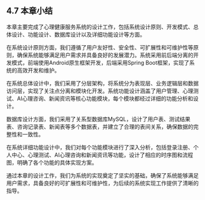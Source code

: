 ## 4.7 本章小结

本章主要完成了心理健康服务系统的设计工作，包括系统设计原则、开发模式、总体设计、功能设计、数据库设计以及详细功能设计等方面。

在系统设计原则方面，我们遵循了用户友好性、安全性、可扩展性和可维护性等原则，确保系统能够满足用户需求并具备良好的发展潜力。系统采用前后端分离的开发模式，前端使用Android原生框架开发，后端采用Spring Boot框架，实现了系统的高效开发和维护。

在系统总体设计中，我们采用了分层架构，将系统分为表现层、业务逻辑层和数据访问层，实现了关注点分离和模块化开发。系统功能设计涵盖了用户管理、心理测试、AI心理咨询、新闻资讯等核心功能模块，每个模块都经过详细的功能分析和设计。

数据库设计方面，我们采用了关系型数据库MySQL，设计了用户表、测试结果表、咨询记录表、新闻表等多个数据表，并建立了合理的表间关系，确保数据的完整性和一致性。

在系统详细功能设计中，我们对每个功能模块进行了深入分析，包括登录注册、个人中心、心理测试、AI心理咨询和新闻资讯等功能，设计了相应的时序图和流程图，明确了各个功能的具体实现方案。

通过本章的设计工作，我们为系统的实现奠定了坚实的基础，确保了系统能够满足用户需求，具备良好的可扩展性和可维护性，为后续的系统实现工作提供了清晰的指导。 